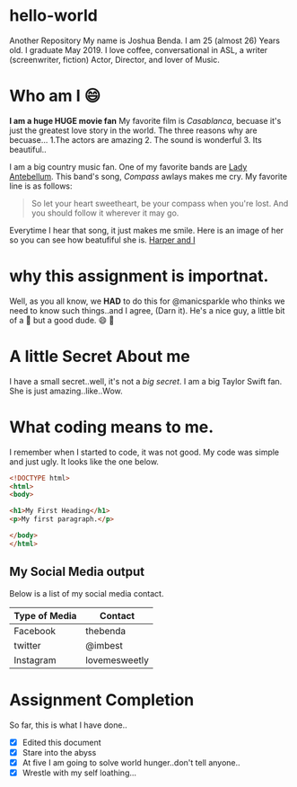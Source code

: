 # hello-world
Another Repository
My name is Joshua Benda. I am 25 (almost 26) Years old. I graduate May 2019.
I love coffee, conversational in ASL, a writer (screenwriter, fiction) Actor, Director, and lover of Music. 

# Who am I :smile:

**I am a huge HUGE movie fan** My favorite film is *Casablanca*, becuase it's just the greatest love story in the world. The three reasons why are becuase...
1.The actors are amazing
2. The sound is wonderful
3. Its beautiful..

I am a big country music fan. One of my favorite bands are [Lady Antebellum](https://www.ladyantebellum.com/). This band's song, *Compass* awlays makes me cry. My favorite line is as follows: 
>So let your heart sweetheart, be your compass when you're lost.
>And you should follow it wherever it may go.  

Everytime I hear that song, it just makes me smile.  Here is an image of her so you can see how beatufiful she is. 
[Harper and I](https://www.facebook.com/photo.php?fbid=10214873012878610&set=picfp.1225727617&type=3&theater"target="_blank")

# why this assignment is importnat. 
Well, as you all know, we **HAD** to do this for @manicsparkle who thinks we need to know such things..and I agree, (Darn it). 
He's a nice guy, a little bit of a 🧙 but a good dude. :smile: :metal: 

# A little Secret About me

I have a small secret..well, it's not a *big secret*. I am a big Taylor Swift fan. She is just amazing..like..Wow. 

# What coding means to me.

I remember when I started to code, it was not good. My code was simple and just ugly. It looks like the one below. 

```html
<!DOCTYPE html>
<html>
<body>

<h1>My First Heading</h1>
<p>My first paragraph.</p>

</body>
</html>

```

## My Social Media output
Below is a list of my social media contact.

Type of Media | Contact
------------- | -------
Facebook | thebenda
twitter | @imbest
Instagram | lovemesweetly

# Assignment Completion 
So far, this is what I have done..
- [X] Edited this document
- [X] Stare into the abyss
- [X] At five I am going to solve world hunger..don't tell anyone..
- [x] Wrestle with my self loathing...
